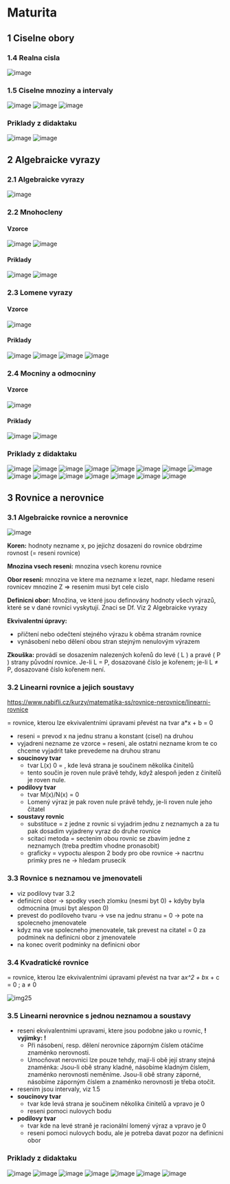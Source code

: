 
# Maturita

## 1 Ciselne obory

### 1.4 Realna cisla

![image](https://github.com/user-attachments/assets/16f058aa-68ac-44ee-bda4-421e3a153ff5)

### 1.5 Ciselne mnoziny a intervaly

![image](https://github.com/user-attachments/assets/aaf71115-6365-4936-925f-be6097a981e4)
![image](https://github.com/user-attachments/assets/bd2e4b23-8f0f-4326-9333-0305efcd536e)
![image](https://github.com/user-attachments/assets/5940aeca-27c7-46ef-bd72-5a92b85602ed)

### Priklady z didaktaku

![image](https://github.com/user-attachments/assets/c5540544-a2eb-462f-be6c-74e33a7fc16e)
![image](https://github.com/user-attachments/assets/6c3fb02f-d112-4748-bb06-07093fec37a1)

## 2 Algebraicke vyrazy

### 2.1 Algebraicke vyrazy

![image](https://github.com/user-attachments/assets/49c9847a-e701-4e9f-9fab-d0c4d21feea0)

### 2.2 Mnohocleny

#### Vzorce

![image](https://www.nabifli.cz/_next/image?url=%2FmatematikaSsImages%2Fmnohoclen.png&w=640&q=75)
![image](https://github.com/user-attachments/assets/152664c7-fcfa-44cf-baf9-5db10753165b)

#### Priklady

![image](https://github.com/user-attachments/assets/955a07a2-7d2c-4ec1-9527-1e8d2a2f13da)
![image](https://github.com/user-attachments/assets/9c43ed24-d09a-4c12-b4c9-d5f457c4d094)

### 2.3 Lomene vyrazy

#### Vzorce

![image](https://github.com/user-attachments/assets/d53aad05-018a-4b45-b2b5-45bed0e907d8)

#### Priklady

![image](https://github.com/user-attachments/assets/e82cd50c-4c0e-4b06-b2b0-5f87f8123ad7)
![image](https://github.com/user-attachments/assets/fd149d3f-4e1f-4193-89e3-3355b909b83d)
![image](https://github.com/user-attachments/assets/b200c865-eb73-4c7e-90f0-0e91724605c6)
![image](https://github.com/user-attachments/assets/41767fd7-92c8-4487-9193-2f508a481d86)

### 2.4 Mocniny a odmocniny

#### Vzorce

![image](https://github.com/user-attachments/assets/5f0d0a4c-5f08-4384-ad2a-b5047c74ed5b)

#### Priklady

![image](https://github.com/user-attachments/assets/bc9892b3-fae1-43c8-ba92-e63428484255)
![image](https://github.com/user-attachments/assets/2537b77a-5577-45c3-a1a6-bcbeeed374a6)

### Priklady z didaktaku

![image](https://github.com/user-attachments/assets/318e719f-77d3-40d4-b427-0dd9fb642b4d)
![image](https://github.com/user-attachments/assets/fcfeae74-f12b-4022-9d82-580fcdf88263)
![image](https://github.com/user-attachments/assets/daa3e991-dd95-45a8-a71f-68b92803abb5)
![image](https://github.com/user-attachments/assets/33365d12-1b3e-4c55-b64c-b11b8423928c)
![image](https://github.com/user-attachments/assets/bf933041-e50e-407f-8797-ec9f68bf99e8)
![image](https://github.com/user-attachments/assets/6ef5d298-b0a9-46b6-a1d8-6c7c14a86b76)
![image](https://github.com/user-attachments/assets/7f30815f-498c-4e32-a1c5-67ebbae7df09)
![image](https://github.com/user-attachments/assets/4b2aaef4-f0d0-43f8-bc4e-82e05c47cdd3)
![image](https://github.com/user-attachments/assets/36c9de76-c484-4ca8-ad03-21f38b016b9a)
![image](https://github.com/user-attachments/assets/ac136e8b-d865-4721-a0bf-9f716e4759ba)
![image](https://github.com/user-attachments/assets/da166a2f-b687-4ad0-9e2f-f06e976e3d68)
![image](https://github.com/user-attachments/assets/23ff2932-2de6-48c6-87e6-19bc794d4cf8)
![image](https://github.com/user-attachments/assets/0e8473fe-f72b-4980-aed9-639687668ab5)
![image](https://github.com/user-attachments/assets/e8358775-e7eb-44a9-9d99-9d78789a099e)
![image](https://github.com/user-attachments/assets/d4e37a94-01cc-4845-bfd5-a8986df028c6)

## 3 Rovnice a nerovnice

### 3.1 Algebraicke rovnice a nerovnice

![image](https://github.com/user-attachments/assets/97c294e5-b74a-437a-b077-a1f79da25095)

**Koren:**
hodnoty nezname x, po jejichz dosazeni do rovnice obdrzime rovnost (= reseni rovnice)

**Mnozina vsech reseni:**
mnozina vsech korenu rovnice

**Obor reseni:**
mnozina ve ktere ma nezname x lezet, napr. hledame reseni rovnicev mnozine Z => resenim musi byt cele cislo

**Definicni obor:**
Množina, ve které jsou definovány hodnoty všech výrazů, které se v dané rovnici vyskytují. Znaci se Df. Viz 2 Algebraicke vyrazy

**Ekvivalentní úpravy:**

- přičtení nebo odečtení stejného výrazu k oběma stranám rovnice
- vynásobení nebo dělení obou stran stejným nenulovým výrazem

**Zkouška:**
provádí se dosazením nalezených kořenů do levé ( L ) a pravé ( P ) strany původní rovnice. Je-li L = P, dosazované číslo je kořenem; je-li L ≠ P, dosazované číslo kořenem není.

### 3.2 Linearni rovnice a jejich soustavy

<https://www.nabifli.cz/kurzy/matematika-ss/rovnice-nerovnice/linearni-rovnice>

= rovnice, kterou lze ekvivalentními úpravami převést na tvar a*x + b = 0

- reseni = prevod x na jednu stranu a konstant (cisel) na druhou
- vyjadreni nezname ze vzorce = reseni, ale ostatni nezname krom te co chceme vyjadrit take prevedeme na druhou stranu
- **soucinovy tvar**
  - tvar L(x) 0 = , kde levá strana je součinem několika činitelů
  - tento součin je roven nule právě tehdy, když alespoň jeden z činitelů je roven nule.
- **podilovy tvar**
  - tvar M(x)/N(x) = 0
  - Lomený výraz je pak roven nule právě tehdy, je-li roven nule jeho čitatel
- **soustavy rovnic**
  - substituce = z jedne z rovnic si vyjadrim jednu z neznamych a za tu pak dosadim vyjadreny vyraz do druhe rovnice
  - scitaci metoda = sectenim obou rovnic se zbavim jedne z neznamych (treba predtim vhodne pronasobit)
  - graficky = vypoctu alespon 2 body pro obe rovnice -> nacrtnu primky pres ne -> hledam prusecik

### 3.3 Rovnice s neznamou ve jmenovateli

- viz podilovy tvar 3.2
- definicni obor -> spodky vsech zlomku (nesmi byt 0) + kdyby byla odmocnina (musi byt alespon 0)
- prevest do podiloveho tvaru -> vse na jednu stranu = 0 -> pote na spolecneho jmenovatele
- kdyz ma vse spolecneho jmenovatele, tak prevest na citatel = 0 za podminek na definicni obor z jmenovatele
- na konec overit podminky na definicni obor

### 3.4 Kvadratické rovnice

= rovnice, kterou lze ekvivalentními úpravami převést na tvar a*x^2 + b*x + c = 0 ; a ≠ 0

![img25](https://github.com/user-attachments/assets/57de2d1d-495f-4488-80ec-cf26a8da714f)

### 3.5 Linearni nerovnice s jednou neznamou a soustavy

- reseni ekvivalentnimi upravami, ktere jsou podobne jako u rovnic, **! vyjimky: !**
  - Při násobení, resp. dělení nerovnice záporným číslem otáčíme znaménko nerovnosti.
  - Umocňovat nerovnici lze pouze tehdy, mají-li obě její strany stejná znaménka: Jsou-li obě strany kladné, násobíme kladným číslem, znaménko nerovnosti neměníme. Jsou-li obě strany záporné, násobíme záporným číslem a znaménko nerovnosti je třeba otočit.
- resenim jsou intervaly, viz 1.5
- **soucinovy tvar**
  - tvar kde levá strana je součinem několika činitelů a vpravo je 0
  - reseni pomoci nulovych bodu
- **podilovy tvar**
  - tvar kde na levé straně je racionální lomený výraz a vpravo je 0
  - reseni pomoci nulovych bodu, ale je potreba davat pozor na definicni obor

### Priklady z didaktaku

![image](https://github.com/user-attachments/assets/eed10a0b-35cd-43b0-8c8b-aa85b05dfd1e)
![image](https://github.com/user-attachments/assets/92567cab-bf0f-4243-8dc9-d61af5050158)
![image](https://github.com/user-attachments/assets/b99c61d6-d0ce-410b-ab27-16b80c75a5dc)
![image](https://github.com/user-attachments/assets/84b1d983-15e8-4f42-a374-4246347c48c4)
![image](https://github.com/user-attachments/assets/dbcb4725-2138-456d-bebc-fb13511f75af)
![image](https://github.com/user-attachments/assets/4345305e-6308-4651-9ab7-58a78e455904)
![image](https://github.com/user-attachments/assets/7f703864-d646-470f-bd50-aa1b58f58b77)
